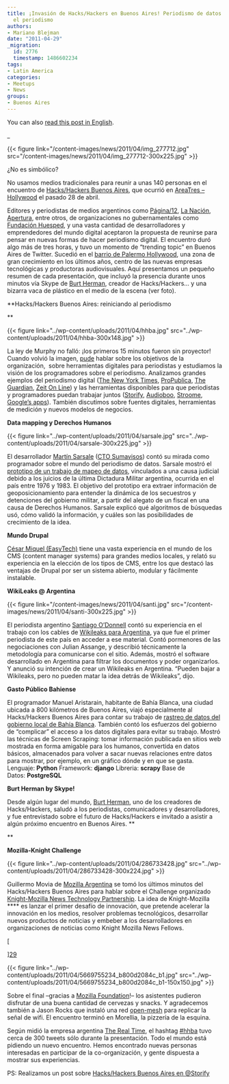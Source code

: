 ```yaml
---
title: ¡Invasión de Hacks/Hackers en Buenos Aires! Periodismo de datos y datos para
  el periodismo
authors:
- Mariano Blejman
date: "2011-04-29"
_migration:
  id: 2776
  timestamp: 1486602234
tags:
- Latin America
categories:
- Meetups
- News
groups:
- Buenos Aires
---
```


You can also [read this post in English][1].

_

{{< figure link="/content-images/news/2011/04/img\_277712.jpg" src="/content-images/news/2011/04/img\_277712-300x225.jpg" >}}</p> 

¿No es simbólico?</em>

No usamos medios tradicionales para reunir a unas 140 personas en el encuentro de [Hacks/Hackers Buenos Aires][2], que ocurrió en [AreaTres &#8211; Hollywood][3] el pasado 28 de abril.

Editores y periodistas de medios argentinos como [Página/12][4], [La Nación][5], [Apertura][6], entre otros, de organizaciones no gubernamentales como [Fundación Huesped][7], y una vasta cantidad de desarrolladores y emprendedores del mundo digital aceptaron la propuesta de reunirse para pensar en nuevas formas de hacer periodismo digital. El encuentro duró algo más de tres horas, y tuvo un momento de &#8220;trending topic&#8221; en Buenos Aires de Twitter. Sucedió en el [barrio de Palermo Hollywood][8], una zona de gran crecimiento en los últimos años, centro de las nuevas empresas tecnológicas y productoras audiovisuales. Aquí presentamos un pequeño resumen de cada presentación, que incluyó la presencia durante unos minutos vía Skype de [Burt Herman][9], creador de Hacks/Hackers&#8230; y una bizarra vaca de plástico en el medio de la escena (ver foto).

**Hacks/Hackers Buenos Aires: reiniciando al periodismo

** 

{{< figure link="../wp-content/uploads/2011/04/hhba.jpg" src="../wp-content/uploads/2011/04/hhba-300x148.jpg" >}}

La ley de Murphy no falló: ¡los primeros 15 minutos fueron sin proyector! Cuando volvió la imagen, [pude][10] hablar sobre los objetivos de la organización,  sobre herramientas digitales para periodistas y estudiamos la visión de los programadores sobre el periodismo. Analizamos grandes ejemplos del periodismo digital ([The New York Times][11], [ProPublica][12], [The Guardian][13], [Zeit On Line][14]) y las herramientas disponibles para que periodistas y programadores puedan trabajar juntos ([Storify][15], [Audioboo][16], [Stroome][17], [Google&#8217;s apps][18]). También discutimos sobre fuentes digitales, herramientas de medición y nuevos modelos de negocios.

**Data mapping y Derechos Humanos**

{{< figure link="../wp-content/uploads/2011/04/sarsale.jpg" src="../wp-content/uploads/2011/04/sarsale-300x225.jpg" >}}

El desarrollador [Martín Sarsale][19] ([CTO Sumavisos][20]) contó su mirada como programador sobre el mundo del periodismo de datos. Sarsale mostró el [prototipo de un trabajo de mapeo de datos][21], vinculados a una causa judicial debido a los juicios de la última Dictadura Militar argentina, ocurrida en el país entre 1976 y 1983. El objetivo del prototipo era extraer información de geoposicionamiento para entender la dinámica de los secuestros y detenciones del gobierno militar, a partir del alegato de un fiscal en una causa de Derechos Humanos. Sarsale explicó qué algoritmos de búsquedas usó, cómo validó la información, y cuáles son las posibilidades de crecimiento de la idea.

**Mundo Drupal**

[César Miquel (EasyTech)][22] tiene una vasta experiencia en el mundo de los CMS (content manager systems) para grandes medios locales, y relató su experiencia en la elección de los tipos de CMS, entre los que destacó las ventajas de Drupal por ser un sistema abierto, modular y fácilmente instalable.

**WikiLeaks @ Argentina**

{{< figure link="/content-images/news/2011/04/santi.jpg" src="/content-images/news/2011/04/santi-300x225.jpg" >}}

El periodista argentino [Santiago O&#8217;Donnell][23] contó su experiencia en el trabajo con los cables de [Wikileaks para Argentina][24], ya que fue el primer periodista de este país en acceder a ese material. Contó pormenores de las negociaciones con Julian Assange, y describió técnicamente la metodología para comunicarse con el sitio. Además, mostró el software desarrollado en Argentina para filtrar los documentos y poder organizarlos. Y anunció su intención de crear un Wikileaks en Argentina. &#8220;Pueden bajar a Wikileaks, pero no pueden matar la idea detrás de Wikileaks&#8221;, dijo.

**Gasto Público Bahiense**

El programador Manuel Aristarain, habitante de Bahía Blanca, una ciudad ubicada a 800 kilómetros de Buenos Aires, viajó especialmente al Hacks/Hackers Buenos Aires para contar su trabajo de [rastreo de datos del gobierno local de Bahía Blanca][25]. También contó los esfuerzos del gobierno de &#8220;complicar&#8221; el acceso a los datos digitales para evitar su trabajo. Mostró las técnicas de Screen Scraping: tomar información publicada en sitios web mostrada en forma amigable para los humanos, convertida en datos básicos, almacenados para volver a sacar nuevas relaciones entre datos para mostrar, por ejemplo, en un gráfico dónde y en que se gasta. Lenguaje: **Python** Framework: **django** Libreria: **scrapy** Base de Datos: **PostgreSQL** 

**Burt Herman by Skype!**

Desde algún lugar del mundo, [Burt Herman][26], uno de los creadores de Hacks/Hackers, saludó a los periodistas, comunicadores y desarrolladores, y fue entrevistado sobre el futuro de Hacks/Hackers e invitado a asistir a algún próximo encuentro en Buenos Aires. **

** 

**Mozilla-Knight Challenge**

{{< figure link="../wp-content/uploads/2011/04/286733428.jpg" src="../wp-content/uploads/2011/04/286733428-300x224.jpg" >}}

Guillermo Movia de [Mozilla Argentina][27] se tomó los últimos minutos del Hacks/Hackers Buenos Aires para hablar sobre el Challenge organizado [Knight-Mozilla News Technology Partnership][28]. La idea de Knight-Mozilla **** es lanzar el primer desafío de innovación, que pretende acelerar la innovación en los medios, resolver problemas tecnológicos, desarrollar nuevos productos de noticias y embeber a los desarrolladores en organizaciones de noticias como Knight Mozilla News Fellows.

[

][29] 

{{< figure link="../wp-content/uploads/2011/04/5669755234\_b800d2084c\_b1.jpg" src="../wp-content/uploads/2011/04/5669755234\_b800d2084c\_b1-150x150.jpg" >}}

Sobre el final &#8211;gracias a [Mozilla Foundation][30]!&#8211; los asistentes pudieron disfrutar de una buena cantidad de cervezas y snacks. Y agradecemos también a Jason Rocks que instaló una red [open-mesh][31] para replicar la señal de wifi. El encuentro terminó en Morellia, la pizzería de la esquina.

Según midió la empresa argentina [The Real Time][32], el hashtag [#hhba][33] tuvo cerca de 300 tweets sólo durante la presentación. Todo el mundo está pidiendo un nuevo encuentro. Hemos encontrado nuevas personas interesadas en participar de la co-organización, y gente dispuesta a mostrar sus experiencias.

PS: Realizamos un post sobre [Hacks/Hackers Buenos Aires en @Storify][34]

 [1]: http://hackshackers.com/blog/2011/04/29/hackshackers-invades-buenos-aires-with-data-journalism-and-journalism-with-data/
 [2]: http://meetupba.hackshackers.com "Hacks Hackers BA"
 [3]: http://areatresworkplace.com/
 [4]: http://www.pagina12.com.ar
 [5]: http://www.lanacion.com.ar
 [6]: http://www.apertura.com/
 [7]: http://www.huesped.org.ar/
 [8]: http://maps.google.com/maps?f=q&source=s_q&hl=es&geocode=&q=humboldt+2000,+buenos+aires,+argentina&aq=&sll=37.0625,-95.677068&sspn=35.821085,79.013672&ie=UTF8&hq=&hnear=Humboldt+2000,+Palermo,+Ciudad+Aut%C3%B3noma+de+Buenos+Aires,+Argentina&z=16&iwloc=A
 [9]: http://www.twitter.com/burtherman "Burt Herman"
 [10]: http://www.marianoblejman.com
 [11]: http://nytimes.com/
 [12]: http://propublica.org/
 [13]: http://www.guardian.co.uk/
 [14]: www.zeit.de/ "Zeit On Line"
 [15]: http://www.storify.com
 [16]: http://www.audioboo.com
 [17]: http://www.stroome.com
 [18]: http://www.google.com
 [19]: http://www.twitter.com/runixo
 [20]: http://www.sumavisos.com
 [21]: http://martin.malditainternet.com/hhba/alegato/
 [22]: http://www.easytech.com.ar/
 [23]: http://santiagoodonnell.blogspot.com/
 [24]: http://www.pagina12.com.ar/diario/especiales/wikileaks/index.html
 [25]: http://gastopublicobahiense.org/
 [26]: http://www.twitter.com/burtherman
 [27]: http://www.mozilla-ar.org/
 [28]: http://blog.mozilla.com/blog/2011/02/07/knight-mozilla-news-technology-partnership-announced/
 [29]: /content-images/news/2011/04/286733428.jpg
 [30]: http://hackshackers.com/www.mozilla.org/foundation/
 [31]: http://www.open-mesh.org/
 [32]: http://www.therealtime.com.ar/
 [33]: http://twitter.com/#!/search/%23hhba
 [34]: http://j.mp/jzH1f9 "Hacks/Hackers Buenos Aires @ Storify"